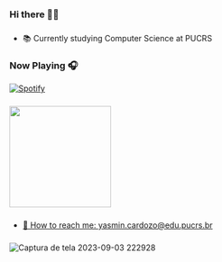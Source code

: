 <!--
**4gu1rr3/4gu1rr3** is a ✨ _special_ ✨ repository because its `README.md` (this file) appears on your GitHub profile.

Here are some ideas to get you started:

- 🔭 I’m currently working on ...
- 🌱 I’m currently learning ...
- 👯 I’m looking to collaborate on ...
- 🤔 I’m looking for help with ...
- 💬 Ask me about ...
- 📫 How to reach me: ...
- 😄 Pronouns: ...
- ⚡ Fun fact: ...
-->
### Hi there 👋✨

###
- 📚 Currently studying Computer Science at PUCRS
###
### Now Playing 🎧

[![Spotify](https://github-readme-remake.vercel.app/api/spotify)](https://open.spotify.com/user/crduqbolsz4nzehkogy4u5hn2)
<br/>
###
<div>
 <a href="https://github.com/4gu1rr3">
  <img height="180em" src="https://github-readme-stats.vercel.app/api?username=4gu1rr3&show_icons=true&theme=tokyonight">
</div>

###
- 💌 How to reach me: yasmin.cardozo@edu.pucrs.br

###
![Captura de tela 2023-09-03 222928](https://github.com/4gu1rr3/4gu1rr3/assets/50997939/12910c11-067a-41a6-8381-6e245105f304)
